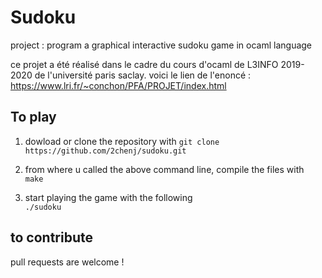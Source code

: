# Sudoku

project : program a graphical interactive sudoku game in ocaml language

ce projet a été réalisé dans le cadre du cours d'ocaml de L3INFO 2019-2020 de l'université 
paris saclay. voici le lien de l'enoncé  : 
https://www.lri.fr/~conchon/PFA/PROJET/index.html

## To play

1) dowload or clone the  repository with 
 `git clone https://github.com/2chenj/sudoku.git`

2) from where u called the above command line, compile the files with                                                                                                           
`make`
3) start playing the game with the following                                                                                           
`./sudoku`

## to contribute   

pull requests are welcome !                                                                                                               


